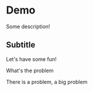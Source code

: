 # Demo

Some description!

## Subtitle

Let's have some fun!

What's the problem

There is a problem, a big problem